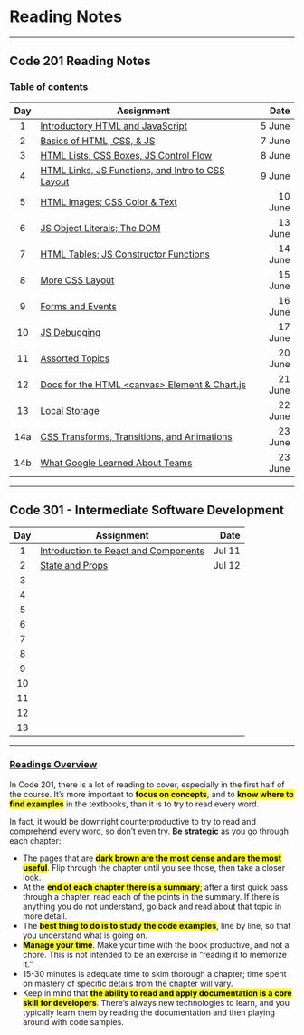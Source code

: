 # Reading Notes

-----

## Code 201 Reading Notes

### Table of contents

|  Day  |      Assignment     |   Date   |
| :---: | ------------------- | -------: |
| 1 | [Introductory HTML and JavaScript](./201/class-01.md)   | 5 June |
| 2 | [Basics of HTML, CSS, & JS](./201/class-02.md) | 7 June |
| 3 | [HTML Lists, CSS Boxes, JS Control Flow](./201/class-03.md) | 8 June |
| 4 | [HTML Links, JS Functions, and Intro to CSS Layout](/201/class-04.md) | 9 June |
| 5 | [HTML Images; CSS Color & Text](./201/class-05.md) | 10 June |
| 6 | [JS Object Literals; The DOM](/201/class-06.md) | 13 June |
| 7 | [HTML Tables; JS Constructor Functions](/201/class-07.md) | 14 June |
| 8 | [More CSS Layout](/201/class-08.md) | 15 June |
| 9 | [Forms and Events](/201/class-09.md) | 16 June |
| 10 | [JS Debugging](/201/class-10.md)| 17 June |
| 11 | [Assorted Topics](/201/class-11.md)|20 June|
| 12 | [Docs for the HTML &lt;canvas&gt; Element & Chart.js](/201/class-12.md) | 21 June |
| 13 | [Local Storage ](/201/class-13.md) | 22 June |
| 14a | [CSS Transforms, Transitions, and Animations](/201/class-14a.md) | 23 June |
| 14b | [What Google Learned About Teams](/201/class-14b.md) | 23 June |

------------

## Code 301 - Intermediate Software Development

|  Day  |      Assignment     |   Date   |
| :---: | ------------------- | -------: |
| 1 | [Introduction to React and Components](./301/class-01.md) | Jul 11 |
| 2 | [State and Props](./301/class-02.md) | Jul 12 |
| 3 | []() |  |
| 4 | []() |  |
| 5 | []() |  |
| 6 | []() |  |
| 7 | []() |  |
| 8 | []() |  |
| 9 | []() |  |
| 10 | []() |  |
| 11 | []() |  |
| 12 | []() |  |
| 13 | []() |  |

---------------

### [Readings Overview](https://canvas.instructure.com/courses/4824838/discussion_topics/14848973?module_item_id=66431856)

In Code 201, there is a lot of reading to cover, especially in the first half of the course. It’s more important to <mark>**focus on concepts**</mark>, and to <mark>**know where to find examples**</mark> in the textbooks, than it is to try to read every word.

In fact, it would be downright counterproductive to try to read and comprehend every word, so don’t even try. **Be strategic** as you go through each chapter:

- The pages that are <mark>**dark brown are the most dense and are the most useful**</mark>. Flip through the chapter until you see those, then take a closer look.
- At the <mark>**end of each chapter there is a summary**</mark>; after a first quick pass through a chapter, read each of the points in the summary. If there is anything you do not understand, go back and read about that topic in more detail.
- The <mark>**best thing to do is to study the code examples**</mark>, line by line, so that you understand what is going on.
- <mark>**Manage your time**</mark>. Make your time with the book productive, and not a chore. This is not intended to be an exercise in “reading it to memorize it.”
- 15-30 minutes is adequate time to skim thorough a chapter; time spent on mastery of specific details from the chapter will vary.
- Keep in mind that <mark>**the ability to read and apply documentation is a core skill for developers**</mark>. There’s always new technologies to learn, and you typically learn them by reading the documentation and then playing around with code samples.
